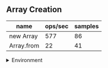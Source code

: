 ## Array Creation

|name|ops/sec|samples|
|-|-|-|
|new Array|577|86|
|Array.from|22|41|


<details>
<summary>Environment</summary>

* __Machine:__ linux x64 | 4 vCPUs | 15.6GB Mem
* __Run:__ Tue Mar 12 2024 18:25:14 GMT+0000 (Coordinated Universal Time)
</details>

<!--
{"environment":{"platform":"linux","arch":"x64","cpus":4,"totalMemory":15.606491088867188},"benchmarks":[{"name":"new Array","opsSec":577.2244209160618,"samples":3},{"name":"Array.from","opsSec":22.203194595909228,"samples":2}]}-->
